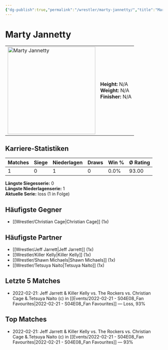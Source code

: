 ```yaml
---
{"dg-publish":true,"permalink":"/wrestler/marty-jannetty/","title":"Marty Jannetty","tags":["wrestler"],"noteIcon":""}
---
```



# Marty Jannetty

<table>
        <tr>
        <td><img src="https://github.com/CptSpaulding1980/choke-slam-wrestling/releases/download/images/Marty_Jannetty.png" width="280" alt="Marty Jannetty"></td>
        <td>
        <b>Height:</b> N/A<br>
        <b>Weight:</b> N/A<br>
        <b>Finisher:</b> N/A<br>
        </td>
        </tr>
        </table>
        

## Karriere-Statistiken

| Matches | Siege | Niederlagen | Draws | Win % | Ø Rating |
|---------|-------|-------------|-------|-------|-----------|
| 1 | 0 | 1 | 0 | 0.0% | 93.00 |

**Längste Siegesserie:** 0<br>**Längste Niederlagenserie:** 1<br>**Aktuelle Serie:** loss (1 in Folge)


## Häufigste Gegner
- [[Wrestler/Christian Cage\|Christian Cage]] (1x)

## Häufigste Partner
- [[Wrestler/Jeff Jarrett\|Jeff Jarrett]] (1x)
- [[Wrestler/Killer Kelly\|Killer Kelly]] (1x)
- [[Wrestler/Shawn Michaels\|Shawn Michaels]] (1x)
- [[Wrestler/Tetsuya Naito\|Tetsuya Naito]] (1x)

## Letzte 5 Matches
- 2022-02-21: Jeff Jarrett & Killer Kelly vs. The Rockers vs. Christian Cage &.Tetsuya Naito (c) in [[Events/2022-02-21 - S04E08_Fan Favourites\|2022-02-21 - S04E08_Fan Favourites]] — Loss, 93%

## Top Matches
- 2022-02-21: Jeff Jarrett & Killer Kelly vs. The Rockers vs. Christian Cage &.Tetsuya Naito (c) in [[Events/2022-02-21 - S04E08_Fan Favourites\|2022-02-21 - S04E08_Fan Favourites]] — 93%
